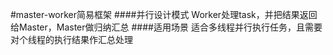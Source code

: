 #master-worker简易框架
####并行设计模式
Worker处理task，并把结果返回给Master，Master做归纳汇总
####适用场景
适合多线程并行执行任务，且需要对个线程的执行结果作汇总处理

